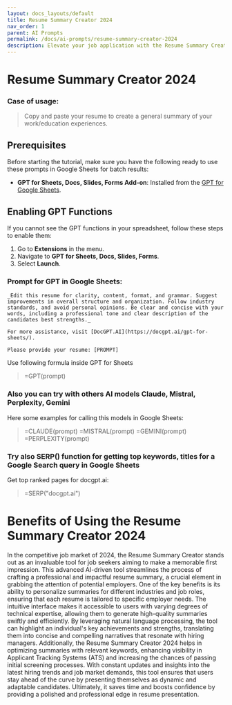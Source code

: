 ```yaml
---
layout: docs_layouts/default
title: Resume Summary Creator 2024
nav_order: 1
parent: AI Prompts
permalink: /docs/ai-prompts/resume-summary-creator-2024
description: Elevate your job application with the Resume Summary Creator 2024. Craft compelling and tailored resume summaries that highlight your skills and achievements, ensuring you stand out in today's competitive job market. Get noticed by top employers effortlessly!
---
```


# Resume Summary Creator 2024

### Case of usage:
> Copy and paste your resume to create a general summary of your work/education experiences. 

## Prerequisites

Before starting the tutorial, make sure you have the following ready to use these prompts in Google Sheets for batch results:

- **GPT for Sheets, Docs, Slides, Forms Add-on**: Installed from the [GPT for Google Sheets](https://workspace.google.com/u/0/marketplace/app/gpt_for_sheets_docs_forms_slides/466607203252).

## Enabling GPT Functions

If you cannot see the GPT functions in your spreadsheet, follow these steps to enable them:

1. Go to **Extensions** in the menu.
2. Navigate to **GPT for Sheets, Docs, Slides, Forms**.
3. Select **Launch**.


### Prompt for GPT in Google Sheets:
```shell
_Edit this resume for clarity, content, format, and grammar. Suggest improvements in overall structure and organization. Follow industry standards, and avoid personal opinions. Be clear and concise with your words, including a professional tone and clear description of the candidates best strengths._ 

For more assistance, visit [DocGPT.AI](https://docgpt.ai/gpt-for-sheets/).

Please provide your resume: [PROMPT]
```

Use following formula inside GPT for Sheets
> =GPT(prompt)

### Also you can try with others AI models Claude, Mistral, Perplexity, Gemini
Here some examples for calling this models in Google Sheets:

> =CLAUDE(prompt)
> =MISTRAL(prompt)
> =GEMINI(prompt)
> =PERPLEXITY(prompt)


### Try also SERP() function for getting top keywords, titles for a Google Search query in Google Sheets

Get top ranked pages for docgpt.ai:

> =SERP("docgpt.ai")



# Benefits of Using the Resume Summary Creator 2024

In the competitive job market of 2024, the Resume Summary Creator stands out as an invaluable tool for job seekers aiming to make a memorable first impression. This advanced AI-driven tool streamlines the process of crafting a professional and impactful resume summary, a crucial element in grabbing the attention of potential employers. One of the key benefits is its ability to personalize summaries for different industries and job roles, ensuring that each resume is tailored to specific employer needs. The intuitive interface makes it accessible to users with varying degrees of technical expertise, allowing them to generate high-quality summaries swiftly and efficiently. By leveraging natural language processing, the tool can highlight an individual's key achievements and strengths, translating them into concise and compelling narratives that resonate with hiring managers. Additionally, the Resume Summary Creator 2024 helps in optimizing summaries with relevant keywords, enhancing visibility in Applicant Tracking Systems (ATS) and increasing the chances of passing initial screening processes. With constant updates and insights into the latest hiring trends and job market demands, this tool ensures that users stay ahead of the curve by presenting themselves as dynamic and adaptable candidates. Ultimately, it saves time and boosts confidence by providing a polished and professional edge in resume presentation.

